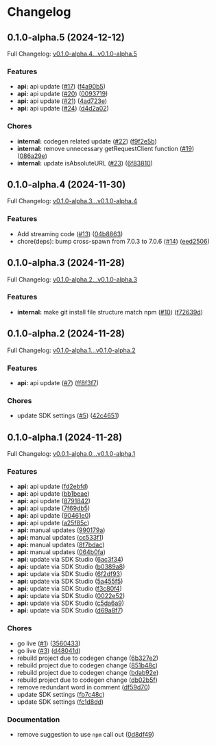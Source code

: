 # Changelog

## 0.1.0-alpha.5 (2024-12-12)

Full Changelog: [v0.1.0-alpha.4...v0.1.0-alpha.5](https://github.com/letta-ai/letta-node/compare/v0.1.0-alpha.4...v0.1.0-alpha.5)

### Features

* **api:** api update ([#17](https://github.com/letta-ai/letta-node/issues/17)) ([f4a90b5](https://github.com/letta-ai/letta-node/commit/f4a90b592a9a4679b37fb678edd109ca3d722412))
* **api:** api update ([#20](https://github.com/letta-ai/letta-node/issues/20)) ([0093719](https://github.com/letta-ai/letta-node/commit/00937193526ebf501a358c3b88c0d7bb700e2d78))
* **api:** api update ([#21](https://github.com/letta-ai/letta-node/issues/21)) ([4ad723e](https://github.com/letta-ai/letta-node/commit/4ad723ed8e0f635b3c79ed4854676104420ab2fe))
* **api:** api update ([#24](https://github.com/letta-ai/letta-node/issues/24)) ([d4d2a02](https://github.com/letta-ai/letta-node/commit/d4d2a0224bcb42a1028d46b6c4279b62e41ff8ae))


### Chores

* **internal:** codegen related update ([#22](https://github.com/letta-ai/letta-node/issues/22)) ([f9f2e5b](https://github.com/letta-ai/letta-node/commit/f9f2e5b0e9ed42866e7300b1f7910b6556025967))
* **internal:** remove unnecessary getRequestClient function ([#19](https://github.com/letta-ai/letta-node/issues/19)) ([086a29e](https://github.com/letta-ai/letta-node/commit/086a29efaee5e4eca7847de7115c6bf3d563fd24))
* **internal:** update isAbsoluteURL ([#23](https://github.com/letta-ai/letta-node/issues/23)) ([6f83810](https://github.com/letta-ai/letta-node/commit/6f83810c85afda9c9cd0f4babe39d36405229469))

## 0.1.0-alpha.4 (2024-11-30)

Full Changelog: [v0.1.0-alpha.3...v0.1.0-alpha.4](https://github.com/letta-ai/letta-node/compare/v0.1.0-alpha.3...v0.1.0-alpha.4)

### Features

* Add streaming code ([#13](https://github.com/letta-ai/letta-node/issues/13)) ([04b8863](https://github.com/letta-ai/letta-node/commit/04b8863d693d858a47cbfb5bedc761f920f5e0c7))
* chore(deps): bump cross-spawn from 7.0.3 to 7.0.6 ([#14](https://github.com/letta-ai/letta-node/issues/14)) ([eed2506](https://github.com/letta-ai/letta-node/commit/eed2506b010f6c60fad83347c2565fa09bac530e))

## 0.1.0-alpha.3 (2024-11-28)

Full Changelog: [v0.1.0-alpha.2...v0.1.0-alpha.3](https://github.com/letta-ai/letta-node/compare/v0.1.0-alpha.2...v0.1.0-alpha.3)

### Features

* **internal:** make git install file structure match npm ([#10](https://github.com/letta-ai/letta-node/issues/10)) ([f72639d](https://github.com/letta-ai/letta-node/commit/f72639d571d659c559daa2ef160c917680676be5))

## 0.1.0-alpha.2 (2024-11-28)

Full Changelog: [v0.1.0-alpha.1...v0.1.0-alpha.2](https://github.com/letta-ai/letta-node/compare/v0.1.0-alpha.1...v0.1.0-alpha.2)

### Features

* **api:** api update ([#7](https://github.com/letta-ai/letta-node/issues/7)) ([ff8f3f7](https://github.com/letta-ai/letta-node/commit/ff8f3f77bf479d20bd708207ce73b04da6614bf0))


### Chores

* update SDK settings ([#5](https://github.com/letta-ai/letta-node/issues/5)) ([42c4651](https://github.com/letta-ai/letta-node/commit/42c46514dde029aa6d1bafa26108d962504c1e12))

## 0.1.0-alpha.1 (2024-11-28)

Full Changelog: [v0.0.1-alpha.0...v0.1.0-alpha.1](https://github.com/letta-ai/letta-node/compare/v0.0.1-alpha.0...v0.1.0-alpha.1)

### Features

* **api:** api update ([fd2ebfd](https://github.com/letta-ai/letta-node/commit/fd2ebfd2477206787821598edae167eb80767143))
* **api:** api update ([bb1beae](https://github.com/letta-ai/letta-node/commit/bb1beaee6afa16db591a76b4449a36cdf4028fe7))
* **api:** api update ([8791842](https://github.com/letta-ai/letta-node/commit/8791842880908b721e26346b6ffefbb478606968))
* **api:** api update ([7f69db5](https://github.com/letta-ai/letta-node/commit/7f69db506758aa6fb7523c0acc6f1b68d44a061f))
* **api:** api update ([90461e0](https://github.com/letta-ai/letta-node/commit/90461e06857aeb90ac9d05eef8b2d1594d97a924))
* **api:** api update ([a25f85c](https://github.com/letta-ai/letta-node/commit/a25f85cacf88181e3f027db9af0310784e8a0376))
* **api:** manual updates ([990179a](https://github.com/letta-ai/letta-node/commit/990179a8fd92f1dedc5dc91946af8fbf9737fc83))
* **api:** manual updates ([cc533f1](https://github.com/letta-ai/letta-node/commit/cc533f15168b9dfcfba20ce5ae2be1de64ab5ac7))
* **api:** manual updates ([8f7bdac](https://github.com/letta-ai/letta-node/commit/8f7bdac4fd0c8a2f6a0f0d68a0d562f03b14fa6c))
* **api:** manual updates ([064b0fa](https://github.com/letta-ai/letta-node/commit/064b0fad7c82c3ea5fbaaec6c2197f26ddd5f6d3))
* **api:** update via SDK Studio ([6ac3f34](https://github.com/letta-ai/letta-node/commit/6ac3f3431beb3dd136476a5b845168e1a090da9c))
* **api:** update via SDK Studio ([b0389a8](https://github.com/letta-ai/letta-node/commit/b0389a85eb61d68d1da85fb45d9a452e3d9db3fc))
* **api:** update via SDK Studio ([6f2df93](https://github.com/letta-ai/letta-node/commit/6f2df93160a2b8a9f37666df390bc904c51e3f14))
* **api:** update via SDK Studio ([5a455f5](https://github.com/letta-ai/letta-node/commit/5a455f5ae3f5514637a9c9f30f84098d5d90f076))
* **api:** update via SDK Studio ([f3c80f4](https://github.com/letta-ai/letta-node/commit/f3c80f486e4b8349eebccd5c16beb365d76579c7))
* **api:** update via SDK Studio ([0022e52](https://github.com/letta-ai/letta-node/commit/0022e523be2b84e8a196e883cc123349b6d0d41a))
* **api:** update via SDK Studio ([c5da6a9](https://github.com/letta-ai/letta-node/commit/c5da6a9c221d586d55d7573c5437329af4b1c7ee))
* **api:** update via SDK Studio ([d69a8f7](https://github.com/letta-ai/letta-node/commit/d69a8f761f7be84761a0ff866a06cc14fdfc6b04))


### Chores

* go live ([#1](https://github.com/letta-ai/letta-node/issues/1)) ([3560433](https://github.com/letta-ai/letta-node/commit/3560433f58924d0126142ae2daf4b62ac106e2bc))
* go live ([#3](https://github.com/letta-ai/letta-node/issues/3)) ([d48041d](https://github.com/letta-ai/letta-node/commit/d48041dd7d372ac67066c6ffe576c0442742cf0c))
* rebuild project due to codegen change ([6b327e2](https://github.com/letta-ai/letta-node/commit/6b327e212cd4543699c85dab52f749ed9a45e7b6))
* rebuild project due to codegen change ([851b48c](https://github.com/letta-ai/letta-node/commit/851b48cd58de926816152d0627d1067b69c709de))
* rebuild project due to codegen change ([bdab92e](https://github.com/letta-ai/letta-node/commit/bdab92e01d3b53ef93b9dd6e2bd016488f21849c))
* rebuild project due to codegen change ([db02b5f](https://github.com/letta-ai/letta-node/commit/db02b5f721ee67dea0d9270a4421e684e1ff2e05))
* remove redundant word in comment ([df59d70](https://github.com/letta-ai/letta-node/commit/df59d703595fca0e0e750d77ec8a23282b06d718))
* update SDK settings ([fb7c48c](https://github.com/letta-ai/letta-node/commit/fb7c48c034f8b641ff625e04491db2cd2fbc8248))
* update SDK settings ([fc1d8dd](https://github.com/letta-ai/letta-node/commit/fc1d8dd53c9d5cd0ac8959090292a1eee2cdb630))


### Documentation

* remove suggestion to use `npm` call out ([0d8df49](https://github.com/letta-ai/letta-node/commit/0d8df4962d0067cf8ddc08d3dbb9ee6f534723f7))
